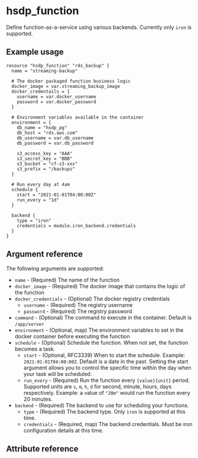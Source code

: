 # hsdp_function

Define function-as-a-service using various backends. Currently
only `iron` is supported. 

## Example usage

```hcl
resource "hsdp_function" "rds_backup" {
  name = "streaming-backup"
  
  # The docker packaged function business logic
  docker_image = var.streaming_backup_image
  docker_credentails = {
    username = var.docker_username
    password = var.docker_password
  }
  
  # Environment variables available in the container
  environment = {
    db_name = "hsdp_pg"
    db_host = "rds.aws.com"
    db_username = var.db_username
    db_password = var.db_password
    
    s3_access_key = "AAA"
    s3_secret_key = "BBB"
    s3_bucket = "cf-s3-xxx"
    s3_prefix = "/backups"
  }

  # Run every day at 4am
  schedule {
    start = "2021-01-01T04:00:00Z"
    run_every = "1d"
  }

  backend {
    type = "iron"
    credentials = module.iron_backend.credentials
  }  
}
```

## Argument reference
The following arguments are supported:

* `name` - (Required) The name of the function
* `docker_image` - (Required) The docker image that contains the logic of the function
* `docker_credentials` - (Optional) The docker registry credentials
  * `username` - (Required) The registry username
  * `password` - (Required) The registry password  
* `command` - (Optional) The command to execute in the container. Default is `/app/server`
* `environment` - (Optional, map) The environment variables to set in the docker container before executing the function
* `schedule` - (Optional) Schedule the function. When not set, the function becomes a task.
  * `start` - (Optional, RFC3339) When to start the schedule. Example: `2021-01-01T04:00:00Z`. Default is a date in the past.
  Setting the start argument allows you to control the specific time within the day when your task will be scheduled. 
  * `run_every` - (Required) Run the function every `{value}{unit}` period. Supported units are `s`, `m`, `h`, `d` for second, minute, hours, days respectively.
    Example: a value of `"20m"` would run the function every 20 minutes.
* `backend` - (Required) The backend to use for scheduling your functions.
  * `type` - (Required) The backend type. Only `iron` is supported at this time.
  * `credentials` - (Required, map) The backend credentials. Must be iron configuration details at this time.
    
## Attribute reference
